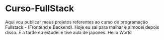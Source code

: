 # Curso-FullStack
Aqui vou publicar meus projetos referentes ao curso de programação Fullstack - (Frontend e Backend).
Hoje eu sai para malhar e almocei depois disso.
E a tarde eu estudei e tive aula de japones.
Hello World 
